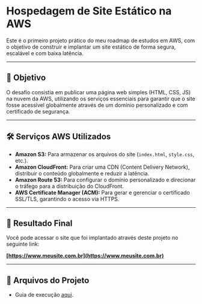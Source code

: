 # Hospedagem de Site Estático na AWS

Este é o primeiro projeto prático do meu roadmap de estudos em AWS, com o objetivo de construir e implantar um site estático de forma segura, escalável e com baixa latência.

---

## 🎯 Objetivo

O desafio consistia em publicar uma página web simples (HTML, CSS, JS) na nuvem da AWS, utilizando os serviços essenciais para garantir que o site fosse acessível globalmente através de um domínio personalizado e com certificado de segurança.

---

## 🛠️ Serviços AWS Utilizados

* **Amazon S3:** Para armazenar os arquivos do site (`index.html`, `style.css`, etc.).
* **Amazon CloudFront:** Para criar uma CDN (Content Delivery Network), distribuir o conteúdo globalmente e reduzir a latência.
* **Amazon Route 53:** Para configurar o domínio personalizado e direcionar o tráfego para a distribuição do CloudFront.
* **AWS Certificate Manager (ACM):** Para gerar e gerenciar o certificado SSL/TLS, garantindo o acesso via HTTPS.

---

## 🚀 Resultado Final

Você pode acessar o site que foi implantado através deste projeto no seguinte link:

**[https://www.meusite.com.br](https://www.meusite.com.br)**

---

## 📂 Arquivos do Projeto

* Guia de execução [aqui](https://github.com/julioccamargo/artigos/blob/main/01-como-criar-site-estatico-aws.md).
